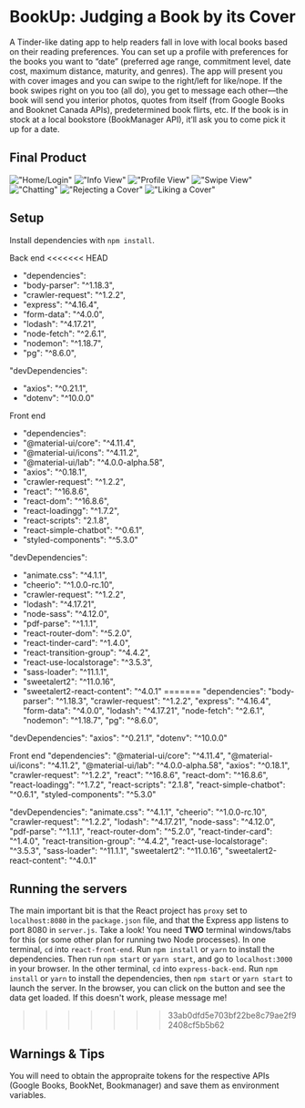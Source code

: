 # BookUp: Judging a Book by its Cover

A Tinder-like dating app to help readers fall in love with local books based on their reading preferences. You can set up a profile with preferences for the books you want to “date” (preferred age range, commitment level, date cost, maximum distance, maturity, and genres). The app will present you with cover images and you can swipe to the right/left for like/nope. If the book swipes right on you too (all do), you get to message each other—the book will send you interior photos, quotes from itself (from Google Books and Booknet Canada APIs), predetermined book flirts, etc. If the book is in stock at a local bookstore (BookManager API), it’ll ask you to come pick it up for a date.

## Final Product

!["Home/Login"](https://github.com/BCerki/book-tinder/blob/master/docs/home-login.png?raw=true)
!["Info View"](https://github.com/BCerki/book-tinder/blob/master/docs/messages-view.png?raw=true)
!["Profile View"](https://github.com/BCerki/book-tinder/blob/master/docs/profile.png?raw=true)
!["Swipe View"](https://github.com/BCerki/book-tinder/blob/master/docs/swipe-view.png?raw=true)
!["Chatting"](https://github.com/BCerki/book-tinder/blob/master/docs/chat.gif?raw=true)
!["Rejecting a Cover"](https://github.com/BCerki/book-tinder/blob/master/docs/swipeleft.gif?raw=true)
!["Liking a Cover"](https://github.com/BCerki/book-tinder/blob/master/docs/swiperight.gif?raw=true)

## Setup

Install dependencies with `npm install`.

Back end
<<<<<<< HEAD

- "dependencies":
- "body-parser": "^1.18.3",
- "crawler-request": "^1.2.2",
- "express": "^4.16.4",
- "form-data": "^4.0.0",
- "lodash": "^4.17.21",
- "node-fetch": "^2.6.1",
- "nodemon": "^1.18.7",
- "pg": "^8.6.0",

"devDependencies":

- "axios": "^0.21.1",
- "dotenv": "^10.0.0"

Front end

- "dependencies":
- "@material-ui/core": "^4.11.4",
- "@material-ui/icons": "^4.11.2",
- "@material-ui/lab": "^4.0.0-alpha.58",
- "axios": "^0.18.1",
- "crawler-request": "^1.2.2",
- "react": "^16.8.6",
- "react-dom": "^16.8.6",
- "react-loadingg": "^1.7.2",
- "react-scripts": "2.1.8",
- "react-simple-chatbot": "^0.6.1",
- "styled-components": "^5.3.0"

"devDependencies":

- "animate.css": "^4.1.1",
- "cheerio": "^1.0.0-rc.10",
- "crawler-request": "^1.2.2",
- "lodash": "^4.17.21",
- "node-sass": "^4.12.0",
- "pdf-parse": "^1.1.1",
- "react-router-dom": "^5.2.0",
- "react-tinder-card": "^1.4.0",
- "react-transition-group": "^4.4.2",
- "react-use-localstorage": "^3.5.3",
- "sass-loader": "^11.1.1",
- "sweetalert2": "^11.0.16",
- "sweetalert2-react-content": "^4.0.1"
=======
"dependencies":
"body-parser": "^1.18.3",
"crawler-request": "^1.2.2",
"express": "^4.16.4",
"form-data": "^4.0.0",
"lodash": "^4.17.21",
"node-fetch": "^2.6.1",
"nodemon": "^1.18.7",
"pg": "^8.6.0",

"devDependencies":
"axios": "^0.21.1",
"dotenv": "^10.0.0"

Front end
"dependencies":
"@material-ui/core": "^4.11.4",
"@material-ui/icons": "^4.11.2",
"@material-ui/lab": "^4.0.0-alpha.58",
"axios": "^0.18.1",
"crawler-request": "^1.2.2",
"react": "^16.8.6",
"react-dom": "^16.8.6",
"react-loadingg": "^1.7.2",
"react-scripts": "2.1.8",
"react-simple-chatbot": "^0.6.1",
"styled-components": "^5.3.0"

"devDependencies":
"animate.css": "^4.1.1",
"cheerio": "^1.0.0-rc.10",
"crawler-request": "^1.2.2",
"lodash": "^4.17.21",
"node-sass": "^4.12.0",
"pdf-parse": "^1.1.1",
"react-router-dom": "^5.2.0",
"react-tinder-card": "^1.4.0",
"react-transition-group": "^4.4.2",
"react-use-localstorage": "^3.5.3",
"sass-loader": "^11.1.1",
"sweetalert2": "^11.0.16",
"sweetalert2-react-content": "^4.0.1"

## Running the servers

The main important bit is that the React project has `proxy` set to `localhost:8080` in the `package.json` file, and that the Express app listens to port 8080 in `server.js`. Take a look!
You need **TWO** terminal windows/tabs for this (or some other plan for running two Node processes).
In one terminal, `cd` into `react-front-end`. Run `npm install` or `yarn` to install the dependencies. Then run `npm start` or `yarn start`, and go to `localhost:3000` in your browser.
In the other terminal, `cd` into `express-back-end`. Run `npm install` or `yarn` to install the dependencies, then `npm start` or `yarn start` to launch the server.
In the browser, you can click on the button and see the data get loaded.
If this doesn't work, please message me!
>>>>>>> 33ab0dfd5e703bf22be8c79ae2f92408cf5b5b62

## Warnings & Tips

You will need to obtain the appropraite tokens for the respective APIs (Google Books, BookNet, Bookmanager) and save them as environment variables.
